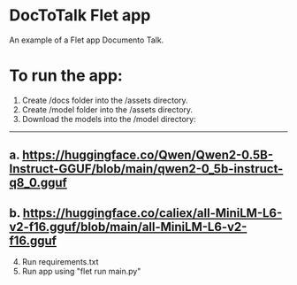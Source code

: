 # DocToTalk Flet app

An example of a Flet app Documento Talk.

# To run the app:

1. Create /docs folder into the /assets directory.
2. Create /model folder into the /assets directory.
3. Download the models into the /model directory:
-------------------------------------------------------------------------------------------------
   a. https://huggingface.co/Qwen/Qwen2-0.5B-Instruct-GGUF/blob/main/qwen2-0_5b-instruct-q8_0.gguf
-------------------------------------------------------------------------------------------------
   b. https://huggingface.co/caliex/all-MiniLM-L6-v2-f16.gguf/blob/main/all-MiniLM-L6-v2-f16.gguf
--------------------------------------------------------------------------------------------------

4. Run requirements.txt
5. Run app using "flet run main.py"


